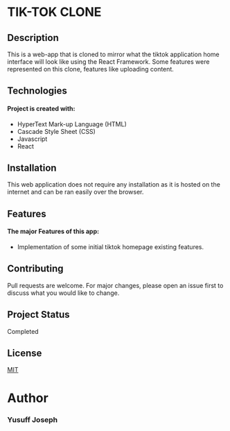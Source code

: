 # **TIK-TOK CLONE**


## **Description**

This is a web-app that is cloned to mirror what the tiktok application home interface will look like using the React Framework. Some features were represented on this clone, features like uploading content.

## **Technologies**
#### Project is created with: 
* HyperText Mark-up Language (HTML)
* Cascade Style Sheet (CSS)
* Javascript
* React 

## **Installation**

This web application does not require any installation as it is hosted on the internet and can be ran easily over the browser.

## **Features**
#### The major Features of this app: 
* Implementation of some initial tiktok homepage existing features.


## Contributing

Pull requests are welcome. For major changes, please open an issue first
to discuss what you would like to change.

## **Project Status**
Completed

## License
[MIT](https://choosealicense.com/licenses/mit/)

# **Author**
### Yusuff Joseph
